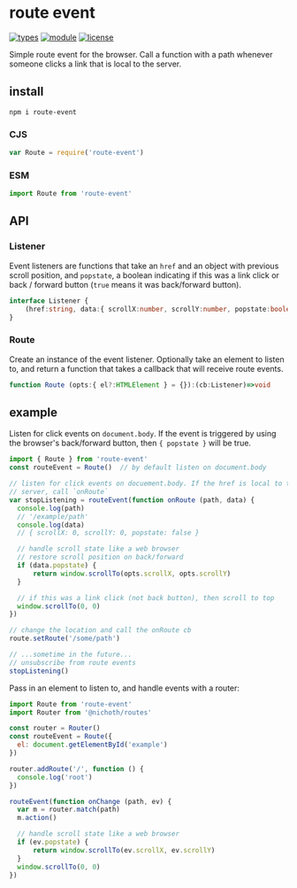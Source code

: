 # route event
[![types](https://img.shields.io/npm/types/@nichoth/catch-links?style=flat-square)](README.md)
[![module](https://img.shields.io/badge/module-ESM%2FCJS-blue?style=flat-square)](README.md)
[![license](https://img.shields.io/badge/license-MIT-brightgreen.svg?style=flat-square)](LICENSE)

Simple route event for the browser. Call a function with a path whenever someone clicks a link that is local to the server.

## install

```
npm i route-event
```

### CJS
```js
var Route = require('route-event')
```

### ESM
```js
import Route from 'route-event'
```

## API

### Listener
Event listeners are functions that take an `href` and an object with previous
scroll position, and `popstate`, a boolean indicating if this was a link
click or back / forward button (`true` means it was back/forward button).

```ts
interface Listener {
    (href:string, data:{ scrollX:number, scrollY:number, popstate:boolean }):void;
}
```

### Route
Create an instance of the event listener. Optionally take an element to listen to, and return a function that takes a callback that will receive route events.

```ts
function Route (opts:{ el?:HTMLElement } = {}):(cb:Listener)=>void
```

## example
Listen for click events on `document.body`. If the event is triggered by using
the browser's back/forward button, then `{ popstate }` will be true.

```js
import { Route } from 'route-event'
const routeEvent = Route()  // by default listen on document.body

// listen for click events on docuement.body. If the href is local to the
// server, call `onRoute`
var stopListening = routeEvent(function onRoute (path, data) {
  console.log(path)
  // '/example/path'
  console.log(data)
  // { scrollX: 0, scrollY: 0, popstate: false }

  // handle scroll state like a web browser
  // restore scroll position on back/forward
  if (data.popstate) {
      return window.scrollTo(opts.scrollX, opts.scrollY)
  }

  // if this was a link click (not back button), then scroll to top
  window.scrollTo(0, 0)
})

// change the location and call the onRoute cb
route.setRoute('/some/path')

// ...sometime in the future...
// unsubscribe from route events
stopListening()
```

Pass in an element to listen to, and handle events with a router:
```js
import Route from 'route-event'
import Router from '@nichoth/routes'

const router = Router()
const routeEvent = Route({
  el: document.getElementById('example')
})

router.addRoute('/', function () {
  console.log('root')
})

routeEvent(function onChange (path, ev) {
  var m = router.match(path)
  m.action()

  // handle scroll state like a web browser
  if (ev.popstate) {
      return window.scrollTo(ev.scrollX, ev.scrollY)
  }
  window.scrollTo(0, 0)
})
```
